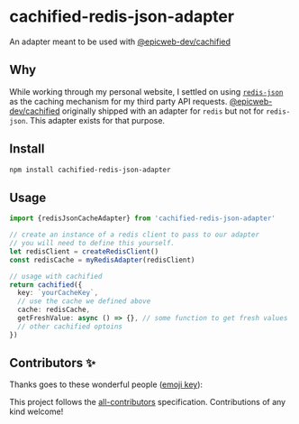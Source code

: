 # cachified-redis-json-adapter

An adapter meant to be used with
[@epicweb-dev/cachified](https://github.com/epicweb-dev/cachified)

## Why

While working through my personal website, I settled on using
[`redis-json`](https://github.com/redis/node-redis/tree/d6d2064c72b99d34fc88318f3979177e3c89acd4/packages/json)
as the caching mechanism for my third party API requests.
[@epicweb-dev/cachified](https://github.com/epicweb-dev/cachified) originally
shipped with an adapter for `redis` but not for `redis-json`. This adapter
exists for that purpose.

## Install

```bash
npm install cachified-redis-json-adapter
```

## Usage

```ts
import {redisJsonCacheAdapter} from 'cachified-redis-json-adapter'

// create an instance of a redis client to pass to our adapter
// you will need to define this yourself.
let redisClient = createRedisClient()
const redisCache = myRedisAdapter(redisClient)

// usage with cachified
return cachified({
  key: `yourCacheKey`,
  // use the cache we defined above
  cache: redisCache,
  getFreshValue: async () => {}, // some function to get fresh values
  // other cachified optoins
})
```

## Contributors ✨

Thanks goes to these wonderful people
([emoji key](https://allcontributors.org/docs/en/emoji-key)):

This project follows the
[all-contributors](https://github.com/all-contributors/all-contributors)
specification. Contributions of any kind welcome!

